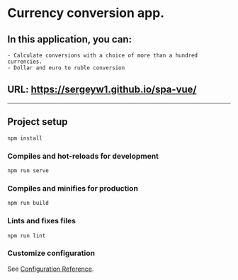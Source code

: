 # Currency conversion app. 

## In this application, you can:
```
- Calculate conversions with a choice of more than a hundred currencies.
- Dollar and euro to ruble conversion
```
## URL: https://sergeyw1.github.io/spa-vue/



------------------------------------------------------------------------

## Project setup
```
npm install
```

### Compiles and hot-reloads for development
```
npm run serve
```

### Compiles and minifies for production
```
npm run build
```

### Lints and fixes files
```
npm run lint
```

### Customize configuration
See [Configuration Reference](https://cli.vuejs.org/config/).
